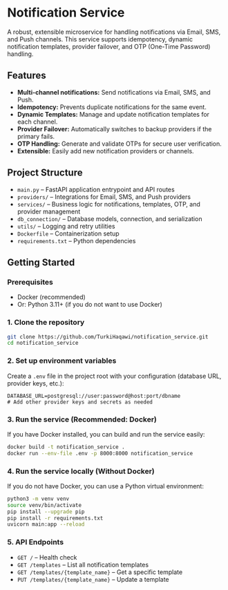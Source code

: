 # Notification Service

A robust, extensible microservice for handling notifications via Email, SMS, and Push channels. This service supports idempotency, dynamic notification templates, provider failover, and OTP (One-Time Password) handling.

## Features
- **Multi-channel notifications:** Send notifications via Email, SMS, and Push.
- **Idempotency:** Prevents duplicate notifications for the same event.
- **Dynamic Templates:** Manage and update notification templates for each channel.
- **Provider Failover:** Automatically switches to backup providers if the primary fails.
- **OTP Handling:** Generate and validate OTPs for secure user verification.
- **Extensible:** Easily add new notification providers or channels.

## Project Structure
- `main.py` – FastAPI application entrypoint and API routes
- `providers/` – Integrations for Email, SMS, and Push providers
- `services/` – Business logic for notifications, templates, OTP, and provider management
- `db_connection/` – Database models, connection, and serialization
- `utils/` – Logging and retry utilities
- `Dockerfile` – Containerization setup
- `requirements.txt` – Python dependencies

## Getting Started

### Prerequisites
- Docker (recommended)
- Or: Python 3.11+ (if you do not want to use Docker)

### 1. Clone the repository
```sh
git clone https://github.com/TurkiHaqawi/notification_service.git
cd notification_service
```

### 2. Set up environment variables
Create a `.env` file in the project root with your configuration (database URL, provider keys, etc.):
```
DATABASE_URL=postgresql://user:password@host:port/dbname
# Add other provider keys and secrets as needed
```

### 3. Run the service (Recommended: Docker)
If you have Docker installed, you can build and run the service easily:
```sh
docker build -t notification_service .
docker run --env-file .env -p 8000:8000 notification_service
```

### 4. Run the service locally (Without Docker)
If you do not have Docker, you can use a Python virtual environment:
```sh
python3 -m venv venv
source venv/bin/activate
pip install --upgrade pip
pip install -r requirements.txt
uvicorn main:app --reload
```

### 5. API Endpoints
- `GET /` – Health check
- `GET /templates` – List all notification templates
- `GET /templates/{template_name}` – Get a specific template
- `PUT /templates/{template_name}` – Update a template
